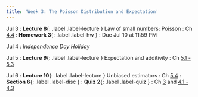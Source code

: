 ```yaml
---
title: 'Week 3: The Poisson Distribution and Expectation'
---
```


Jul 3
: **Lecture 8**{: .label .label-lecture } Law of small numbers; Poisson
    : Ch [4.4](http://stat88.org/textbook/content/Chapter_04/04_The_Poisson_Distribution.html)
: **Homework 3**{: .label .label-hw }
    : Due Jul 10 at 11:59 PM

Jul 4
: *Independence Day Holiday*


Jul 5
: **Lecture 9**{: .label .label-lecture } Expectation and additivity
    : Ch [5.1 - 5.3](http://stat88.org/textbook/content/Chapter_05/00_Expectation.html)

Jul 6
: **Lecture 10**{: .label .label-lecture } Unbiased estimators
    : Ch [5.4](http://stat88.org/textbook/content/Chapter_05/04_Unbiased_Estimators.html)
: **Section 6**{: .label .label-disc } 
: **Quiz 2**{: .label .label-quiz }
    : Ch [3](http://stat88.org/textbook/content/Chapter_03/00_Random_Counts.html) and [4.1 - 4.3](http://stat88.org/textbook/content/Chapter_04/00_Infinitely_Many_Values.html)